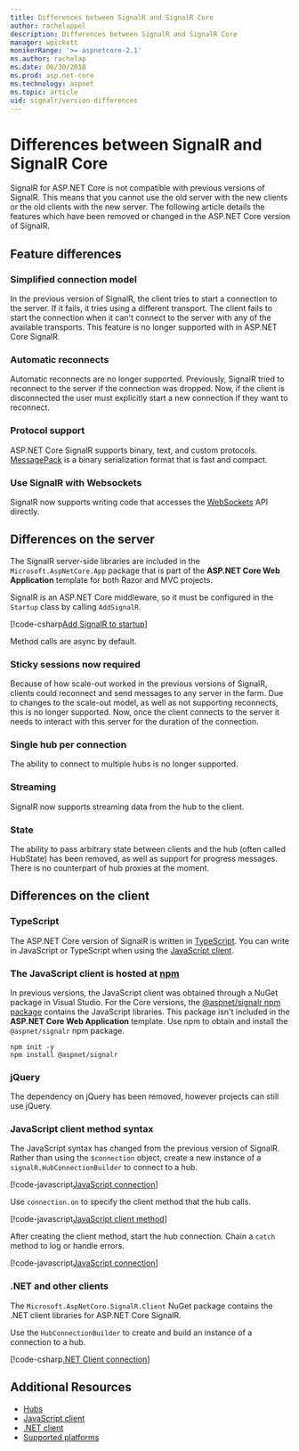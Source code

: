 ```yaml
---
title: Differences between SignalR and SignalR Core
author: rachelappel
description: Differences between SignalR and SignalR Core
manager: wpickett
monikerRange: '>= aspnetcore-2.1'
ms.author: rachelap
ms.date: 06/30/2018
ms.prod: asp.net-core
ms.technology: aspnet
ms.topic: article
uid: signalr/version-differences
---
```


# Differences between SignalR and SignalR Core

SignalR for ASP.NET Core is not compatible with previous versions of SignalR. This means that you cannot use the old server with the new clients or the old clients with the new server. The following article details the features which have been removed or changed in the ASP.NET Core version of SignalR.

## Feature differences

### Simplified connection model

In the previous version of SignalR, the client tries to start a connection to the server. If it fails, it tries using a different transport. The client fails to start the connection when it can't connect to the server with any of the available transports. This feature is no longer supported with in ASP.NET Core SignalR.

### Automatic reconnects

Automatic reconnects are no longer supported. Previously, SignalR tried to reconnect to the server if the connection was dropped. Now, if the client is disconnected the user must explicitly start a new connection if they want to reconnect.

### Protocol support

ASP.NET Core SignalR supports binary, text, and custom protocols. [MessagePack](xref:signalr/messagepackhubprotocol) is a binary serialization format that is fast and compact.

### Use SignalR with Websockets

SignalR now supports writing code that accesses the [WebSockets](xref:fundamentals/websockets) API directly.

## Differences on the server

The SignalR server-side libraries are included in the `Microsoft.AspNetCore.App` package that is part of the **ASP.NET Core Web Application** template for both Razor and MVC projects.

SignalR is an ASP.NET Core middleware, so it must be configured in the `Startup` class by calling `AddSignalR`.

[!code-csharp[Add SignalR to startup](version-differences/sample/code.cs?range=1-5)]

Method calls are async by default.

### Sticky sessions now required

Because of how scale-out worked in the previous versions of SignalR, clients could reconnect and send messages to any server in the farm. Due to changes to the scale-out model, as well as not supporting reconnects, this is no longer supported. Now, once the client connects to the server it needs to interact with this server for the duration of the connection.

### Single hub per connection

The ability to connect to multiple hubs is no longer supported.

### Streaming

SignalR now supports streaming data from the hub to the client.

### State

The ability to pass arbitrary state between clients and the hub (often called HubState) has been removed, as well as support for progress messages. There is no counterpart of hub proxies at the moment.

## Differences on the client

### TypeScript

The ASP.NET Core version of SignalR is written in [TypeScript](https://www.typescriptlang.org/). You can write in JavaScript or TypeScript when using the [JavaScript client](xref:signalr/javascript-client).

### The JavaScript client is hosted at [npm](https://www.npmjs.com/)

In previous versions, the JavaScript client was obtained through a NuGet package in Visual Studio. For the Core versions, the [@aspnet/signalr npm package](https://www.npmjs.com/package/@aspnet/signalr) contains the JavaScript libraries. This package isn't included in the **ASP.NET Core Web Application** template. Use npm to obtain and install the `@aspnet/signalr` npm package.

```console
npm init -y
npm install @aspnet/signalr
```

### jQuery

The dependency on jQuery has been removed, however projects can still use jQuery.

### JavaScript client method syntax

The JavaScript syntax has changed from the previous version of SignalR. Rather than using the `$connection` object, create a new instance of a `signalR.HubConnectionBuilder` to connect to a hub.

[!code-javascript[JavaScript connection](version-differences/sample/code.js?range=1-3)]

Use `connection.on` to specify the client method that the hub calls.

[!code-javascript[JavaScript client method](version-differences/sample/code.js?range=5-9)]

After creating the client method, start the hub connection. Chain a `catch` method to log or handle errors.

[!code-javascript[JavaScript connection](version-differences/sample/code.js?range=11)]

### .NET and other clients

The `Microsoft.AspNetCore.SignalR.Client` NuGet package contains the .NET client libraries for ASP.NET Core SignalR.

Use the `HubConnectionBuilder` to create and build an instance of a connection to a hub.

[!code-csharp[.NET Client connection](version-differences/sample/code.cs?range=7-9)]

## Additional Resources

* [Hubs](xref:signalr/hubs)
* [JavaScript client](xref:signalr/javascript-client)
* [.NET client](xref:signalr/dotnet-client)
* [Supported platforms](xref:signalr/supported-platforms)